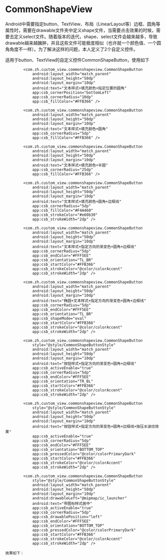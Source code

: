 # CommonShapeView
Android中需要指定button、TextView、布局（LinearLayout等）边框、圆角等属性时，需要在drawable文件夹中定义shape文件，当需要点击效果的时候，需要去定义select文件。随着版本的迭代，shape、select文件会越来越多，导致drawable越来越臃肿，并且这些文件可能极度相似（也许就一个颜色值、一个圆角角度不一样）。为了解决这样的问题，本人定义了2个自定义控件。


适用于button、TextView的自定义控件CommonShapeButton，使用如下

            <com.zh.custom_view.commonshapeview.CommonShapeButton
                android:layout_width="match_parent"
                android:layout_height="50dp"
                android:layout_margin="10dp"
                android:text="文本样式+填充颜色+指定位置的圆角"
                app:csb_cornerPosition="bottomLeft"
                app:csb_cornerRadius="10dp"
                app:csb_fillColor="#FFB366" />

            <com.zh.custom_view.commonshapeview.CommonShapeButton
                android:layout_width="match_parent"
                android:layout_height="50dp"
                android:layout_margin="10dp"
                android:text="文本样式+填充颜色+圆角"
                app:csb_cornerRadius="5dp"
                app:csb_fillColor="#FFB366" />

            <com.zh.custom_view.commonshapeview.CommonShapeButton
                android:layout_width="match_parent"
                android:layout_height="50dp"
                android:layout_margin="10dp"
                android:text="文本样式+填充颜色+半圆"
                app:csb_cornerRadius="25dp"
                app:csb_fillColor="#FFB366" />

            <com.zh.custom_view.commonshapeview.CommonShapeButton
                android:layout_width="match_parent"
                android:layout_height="50dp"
                android:layout_margin="10dp"
                android:text="文本样式+填充颜色+圆角+边框线"
                app:csb_cornerRadius="5dp"
                app:csb_fillColor="#F4A460"
                app:csb_strokeColor="#e60b30"
                app:csb_strokeWidth="2dp" />

            <com.zh.custom_view.commonshapeview.CommonShapeButton
                android:layout_width="match_parent"
                android:layout_height="50dp"
                android:layout_margin="10dp"
                android:text="文本样式+指定方向的渐变色+圆角+边框线"
                app:csb_cornerRadius="5dp"
                app:csb_endColor="#FFF5EE"
                app:csb_orientation="TL_BR"
                app:csb_startColor="#FFB366"
                app:csb_strokeColor="@color/colorAccent"
                app:csb_strokeWidth="2dp" />

            <com.zh.custom_view.commonshapeview.CommonShapeButton
                android:layout_width="match_parent"
                android:layout_height="50dp"
                android:layout_margin="10dp"
                android:text="椭圆+文本样式+指定方向的渐变色+圆角+边框线"
                app:csb_cornerRadius="5dp"
                app:csb_endColor="#FFF5EE"
                app:csb_orientation="TL_BR"
                app:csb_shapeMode="oval"
                app:csb_startColor="#FFB366"
                app:csb_strokeColor="@color/colorAccent"
                app:csb_strokeWidth="2dp" />

            <com.zh.custom_view.commonshapeview.CommonShapeButton
                style="@style/CommonShapeButtonStyle"
                android:layout_width="match_parent"
                android:layout_height="50dp"
                android:layout_margin="10dp"
                android:text="按钮样式+指定方向的渐变色+圆角+边框线"
                app:csb_activeEnable="true"
                app:csb_cornerRadius="5dp"
                app:csb_endColor="#FFF5EE"
                app:csb_orientation="TR_BL"
                app:csb_startColor="#FFB366"
                app:csb_strokeColor="@color/colorAccent"
                app:csb_strokeWidth="2dp" />

            <com.zh.custom_view.commonshapeview.CommonShapeButton
                style="@style/CommonShapeButtonStyle"
                android:layout_width="match_parent"
                android:layout_height="50dp"
                android:layout_margin="10dp"
                android:text="按钮样式+指定方向的渐变色+圆角+边框线+按压水波纹效果"
                app:csb_activeEnable="true"
                app:csb_cornerRadius="5dp"
                app:csb_endColor="#FFF5EE"
                app:csb_orientation="BOTTOM_TOP"
                app:csb_pressedColor="@color/colorPrimaryDark"
                app:csb_startColor="#FFB366"
                app:csb_strokeColor="@color/colorAccent"
                app:csb_strokeWidth="2dp" />

            <com.zh.custom_view.commonshapeview.CommonShapeButton
                style="@style/CommonShapeButtonStyle"
                android:layout_width="match_parent"
                android:layout_height="50dp"
                android:layout_margin="10dp"
                android:drawableLeft="@mipmap/ic_launcher"
                android:text="带图标样式居中"
                app:csb_activeEnable="true"
                app:csb_cornerRadius="5dp"
                app:csb_drawablePosition="left"
                app:csb_endColor="#FFF5EE"
                app:csb_orientation="BOTTOM_TOP"
                app:csb_pressedColor="@color/colorPrimaryDark"
                app:csb_startColor="#FFB366"
                app:csb_strokeColor="@color/colorAccent"
                app:csb_strokeWidth="2dp" />
                
    效果如下：
        
       
     
